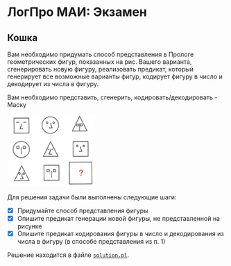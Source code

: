 # ЛогПро МАИ: Экзамен

## Кошка

Вам необходимо придумать способ представления в Прологе геометрических фигур, показанных на рис. Вашего варианта, сгенерировать новую фигуру,  реализовать предикат, который генерирует все возможные варианты фигур, кодирует фигуру в число и декодирует из числа в фигуру.

Вам необходимо представить, сгенерить, кодировать/декодировать -  Маску</br>

<img width="40%" src="img/face.jpg"/>

Для решения задачи были выполнены следующие шаги:

- [x] Придумайте способ представления фигуры
- [x] Опишите предикат генерации новой фигуры, не представленной на рисунке
- [x] Опишите предикат кодирования фигуры в число и декодирования из числа в фигуру (в способе представления из п. 1)

Решение находится в файле [`solution.pl`](/solution.pl).
